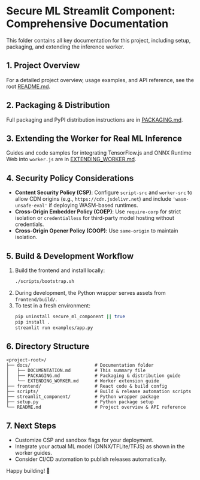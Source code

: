# Secure ML Streamlit Component: Comprehensive Documentation

This folder contains all key documentation for this project, including setup, packaging, and extending the inference worker.

## 1. Project Overview

For a detailed project overview, usage examples, and API reference, see the root [README.md](../README.md).

## 2. Packaging & Distribution

Full packaging and PyPI distribution instructions are in [PACKAGING.md](PACKAGING.md).

## 3. Extending the Worker for Real ML Inference

Guides and code samples for integrating TensorFlow.js and ONNX Runtime Web into `worker.js` are in [EXTENDING_WORKER.md](EXTENDING_WORKER.md).

## 4. Security Policy Considerations

- **Content Security Policy (CSP)**: Configure `script-src` and `worker-src` to allow CDN origins (e.g., `https://cdn.jsdelivr.net`) and include `'wasm-unsafe-eval'` if deploying WASM-based runtimes.
- **Cross-Origin Embedder Policy (COEP)**: Use `require-corp` for strict isolation or `credentialless` for third-party model hosting without credentials.
- **Cross-Origin Opener Policy (COOP)**: Use `same-origin` to maintain isolation.

## 5. Build & Development Workflow

1. Build the frontend and install locally:
   ```bash
   ./scripts/bootstrap.sh
   ```
2. During development, the Python wrapper serves assets from `frontend/build/`.
3. To test in a fresh environment:
   ```bash
   pip uninstall secure_ml_component || true
   pip install .
   streamlit run examples/app.py
   ```

## 6. Directory Structure
```
<project-root>/
├── docs/                        # Documentation folder
│   ├── DOCUMENTATION.md         # This summary file
│   ├── PACKAGING.md             # Packaging & distribution guide
│   └── EXTENDING_WORKER.md      # Worker extension guide
├── frontend/                    # React code & build config
├── scripts/                     # Build & release automation scripts
├── streamlit_component/         # Python wrapper package
├── setup.py                     # Python package setup
└── README.md                    # Project overview & API reference
```

## 7. Next Steps

- Customize CSP and sandbox flags for your deployment.
- Integrate your actual ML model (ONNX/TFLite/TFJS) as shown in the worker guides.
- Consider CI/CD automation to publish releases automatically.
  
Happy building! 🎉